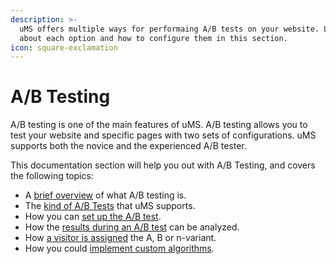 ```yaml
---
description: >-
  uMS offers multiple ways for performaing A/B tests on your website. Learn more
  about each option and how to configure them in this section.
icon: square-exclamation
---
```


# A/B Testing

A/B testing is one of the main features of uMS. A/B testing allows you to test your website and specific pages with two sets of configurations. uMS supports both the novice and the experienced A/B tester.

This documentation section will help you out with A/B Testing, and covers the following topics:

* A [brief overview](../../../../a-b-testing/what-is-a-b-testing/) of what A/B testing is.
* The [kind of A/B Tests](../../../../a-b-testing/types-of-a-b-tests/) that uMS supports.
* How you can [set up the A/B test](../../../../a-b-testing/setting-up-the-a-b-test/).
* How the [results during an A/B test](../../../../a-b-testing/monitor-the-a-b-test/) can be analyzed.
* How [a visitor is assigned](../../../../a-b-testing/a-b-test-distribution-algorithm/) the A, B or n-variant.
* How you could [implement custom algorithms](../../../../a-b-testing/extending-the-algorithms/).

![]()
